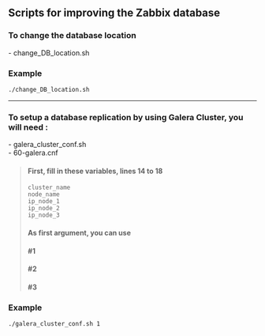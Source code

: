 ## Scripts for improving the Zabbix database

### To change the database location

\- change_DB_location.sh

### Example

```bash
./change_DB_location.sh
```

***

### To setup a database replication by using Galera Cluster, you will need :
\- galera_cluster_conf.sh  
\- 60-galera.cnf

> #### First, fill in these variables, lines 14 to 18
>
> `cluster_name`  
> `node_name`  
> `ip_node_1`  
> `ip_node_2`  
> `ip_node_3`
>
> #### As first argument, you can use
>
> #### #1
> #### #2
> #### #3

### Example

```bash
./galera_cluster_conf.sh 1
```
